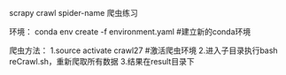 scrapy crawl spider-name
爬虫练习


环境：
    conda env create -f environment.yaml  #建立新的conda环境

爬虫方法：
    1.source activate crawl27    #激活爬虫环境
    2.进入子目录执行bash reCrawl.sh，重新爬取所有数据
    3.结果在result目录下
    
